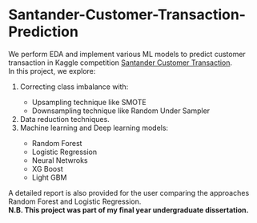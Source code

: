 # Santander-Customer-Transaction-Prediction
We perform EDA and implement various ML models to predict customer transaction in Kaggle competition <a href ="https://www.kaggle.com/c/santander-customer-transaction-prediction/overview">Santander Customer Transaction</a>.<br>
In this project, we explore:
<ol>
  <li> Correcting class imbalance with: </li>
  <ul>
    <li> Upsampling technique like SMOTE </li>
    <li> Downsampling technique like Random Under Sampler </li>
  </ul>
  <li> Data reduction techniques. </li>
  <li> Machine learning and Deep learning models: </li>
  <ul>
    <li> Random Forest </li>
    <li> Logistic Regression </li>
    <li> Neural Netwroks </li>
    <li> XG Boost </li>
    <li> Light GBM </li>
  </ul>
</ol>

A detailed report is also provided for the user comparing the approaches Random Forest and Logistic Regression.<br>
<b>N.B. This project was part of my final year undergraduate dissertation.</b>
    
  
